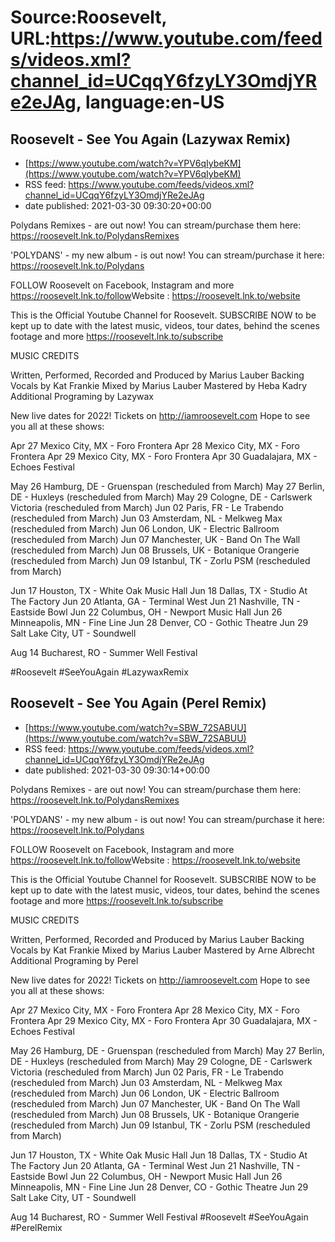 # Source:Roosevelt, URL:https://www.youtube.com/feeds/videos.xml?channel_id=UCqqY6fzyLY3OmdjYRe2eJAg, language:en-US

## Roosevelt - See You Again (Lazywax Remix)
 - [https://www.youtube.com/watch?v=YPV6qIybeKM](https://www.youtube.com/watch?v=YPV6qIybeKM)
 - RSS feed: https://www.youtube.com/feeds/videos.xml?channel_id=UCqqY6fzyLY3OmdjYRe2eJAg
 - date published: 2021-03-30 09:30:20+00:00

Polydans Remixes - are out now! You can stream/purchase them here: https://roosevelt.lnk.to/PolydansRemixes

'POLYDANS' - my new album - is out now! You can stream/purchase it here: https://roosevelt.lnk.to/Polydans​

FOLLOW Roosevelt on Facebook, Instagram and more https://roosevelt.lnk.to/follow​
Website : https://roosevelt.lnk.to/website​ 

This is the Official Youtube Channel for Roosevelt. 
SUBSCRIBE NOW to be kept up to date with the latest music, videos, tour dates, behind the scenes footage and more https://roosevelt.lnk.to/subscribe​

MUSIC CREDITS

Written, Performed, Recorded and Produced by Marius Lauber
Backing Vocals by Kat Frankie
Mixed by Marius Lauber
Mastered by Heba Kadry 
Additional Programing by Lazywax

New live dates for 2022! Tickets on ​http://iamroosevelt.com
Hope to see you all at these shows:

Apr 27 Mexico City, MX - Foro Frontera
Apr 28 Mexico City, MX - Foro Frontera
Apr 29 Mexico City, MX - Foro Frontera
Apr 30 Guadalajara, MX - Echoes Festival

May 26 Hamburg, DE - Gruenspan (rescheduled from March)
May 27 Berlin, DE - Huxleys (rescheduled from March)
May 29 Cologne, DE - Carlswerk Victoria (rescheduled from March)
Jun 02 Paris, FR - Le Trabendo (rescheduled from March)
Jun 03 Amsterdam, NL - Melkweg Max (rescheduled from March)
Jun 06 London, UK - Electric Ballroom (rescheduled from March)
Jun 07 Manchester, UK - Band On The Wall (rescheduled from March)
Jun 08 Brussels, UK - Botanique Orangerie (rescheduled from March)
Jun 09 Istanbul, TK - Zorlu PSM (rescheduled from March)

Jun 17 Houston, TX - White Oak Music Hall
Jun 18 Dallas, TX - Studio At The Factory
Jun 20 Atlanta, GA - Terminal West
Jun 21 Nashville, TN - Eastside Bowl
Jun 22 Columbus, OH - Newport Music Hall
Jun 26 Minneapolis, MN - Fine Line
Jun 28 Denver, CO - Gothic Theatre
Jun 29 Salt Lake City, UT - Soundwell

Aug 14 Bucharest, RO - Summer Well Festival

#Roosevelt #SeeYouAgain #LazywaxRemix

## Roosevelt - See You Again (Perel Remix)
 - [https://www.youtube.com/watch?v=SBW_72SABUU](https://www.youtube.com/watch?v=SBW_72SABUU)
 - RSS feed: https://www.youtube.com/feeds/videos.xml?channel_id=UCqqY6fzyLY3OmdjYRe2eJAg
 - date published: 2021-03-30 09:30:14+00:00

Polydans Remixes - are out now! You can stream/purchase them here: https://roosevelt.lnk.to/PolydansRemixes

'POLYDANS' - my new album - is out now! You can stream/purchase it here: https://roosevelt.lnk.to/Polydans​

FOLLOW Roosevelt on Facebook, Instagram and more https://roosevelt.lnk.to/follow​
Website : https://roosevelt.lnk.to/website​ 

This is the Official Youtube Channel for Roosevelt. 
SUBSCRIBE NOW to be kept up to date with the latest music, videos, tour dates, behind the scenes footage and more https://roosevelt.lnk.to/subscribe​

MUSIC CREDITS

Written, Performed, Recorded and Produced by Marius Lauber
Backing Vocals by Kat Frankie
Mixed by Marius Lauber
Mastered by Arne Albrecht
Additional Programing by Perel

New live dates for 2022! Tickets on ​http://iamroosevelt.com
Hope to see you all at these shows:

Apr 27 Mexico City, MX - Foro Frontera
Apr 28 Mexico City, MX - Foro Frontera
Apr 29 Mexico City, MX - Foro Frontera
Apr 30 Guadalajara, MX - Echoes Festival

May 26 Hamburg, DE - Gruenspan (rescheduled from March)
May 27 Berlin, DE - Huxleys (rescheduled from March)
May 29 Cologne, DE - Carlswerk Victoria (rescheduled from March)
Jun 02 Paris, FR - Le Trabendo (rescheduled from March)
Jun 03 Amsterdam, NL - Melkweg Max (rescheduled from March)
Jun 06 London, UK - Electric Ballroom (rescheduled from March)
Jun 07 Manchester, UK - Band On The Wall (rescheduled from March)
Jun 08 Brussels, UK - Botanique Orangerie (rescheduled from March)
Jun 09 Istanbul, TK - Zorlu PSM (rescheduled from March)

Jun 17 Houston, TX - White Oak Music Hall
Jun 18 Dallas, TX - Studio At The Factory
Jun 20 Atlanta, GA - Terminal West
Jun 21 Nashville, TN - Eastside Bowl
Jun 22 Columbus, OH - Newport Music Hall
Jun 26 Minneapolis, MN - Fine Line
Jun 28 Denver, CO - Gothic Theatre
Jun 29 Salt Lake City, UT - Soundwell

Aug 14 Bucharest, RO - Summer Well Festival
#Roosevelt #SeeYouAgain #PerelRemix

